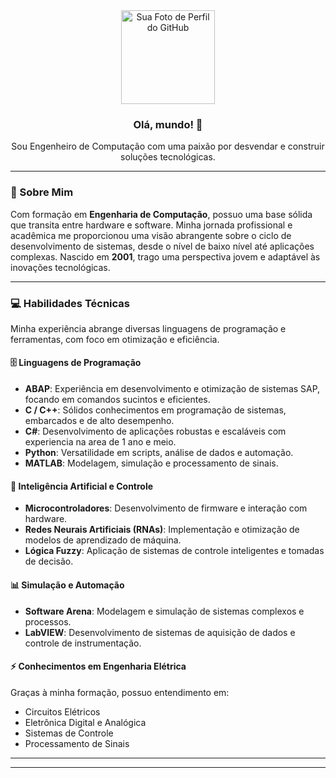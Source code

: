 <div align="center">
  <img src="https://avatars.githubusercontent.com/u/JoaoConrado?v=4" width="150px;" alt="Sua Foto de Perfil do GitHub"/>
  <h3>Olá, mundo! 👋</h3>
  <p>Sou Engenheiro de Computação com uma paixão por desvendar e construir soluções tecnológicas.</p>
</div>

---

### 🚀 Sobre Mim

Com formação em **Engenharia de Computação**, possuo uma base sólida que transita entre hardware e software. Minha jornada profissional e acadêmica me proporcionou uma visão abrangente sobre o ciclo de desenvolvimento de sistemas, desde o nível de baixo nível até aplicações complexas. Nascido em **2001**, trago uma perspectiva jovem e adaptável às inovações tecnológicas.

---

### 💻 Habilidades Técnicas

Minha experiência abrange diversas linguagens de programação e ferramentas, com foco em otimização e eficiência.

#### 🗄️ Linguagens de Programação
* **ABAP**: Experiência em desenvolvimento e otimização de sistemas SAP, focando em comandos sucintos e eficientes.
* **C / C++**: Sólidos conhecimentos em programação de sistemas, embarcados e de alto desempenho.
* **C#**: Desenvolvimento de aplicações robustas e escaláveis com experiencia na area de 1 ano e meio.
* **Python**: Versatilidade em scripts, análise de dados e automação.
* **MATLAB**: Modelagem, simulação e processamento de sinais.

#### 🧠 Inteligência Artificial e Controle
* **Microcontroladores**: Desenvolvimento de firmware e interação com hardware.
* **Redes Neurais Artificiais (RNAs)**: Implementação e otimização de modelos de aprendizado de máquina.
* **Lógica Fuzzy**: Aplicação de sistemas de controle inteligentes e tomadas de decisão.

#### 📊 Simulação e Automação
* **Software Arena**: Modelagem e simulação de sistemas complexos e processos.
* **LabVIEW**: Desenvolvimento de sistemas de aquisição de dados e controle de instrumentação.

#### ⚡ Conhecimentos em Engenharia Elétrica
Graças à minha formação, possuo entendimento em:
* Circuitos Elétricos
* Eletrônica Digital e Analógica
* Sistemas de Controle
* Processamento de Sinais

---
---

</div>
